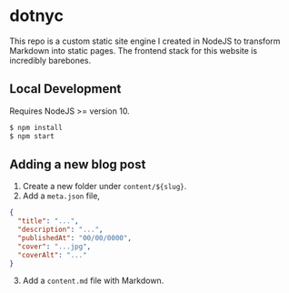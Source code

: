 # dotnyc

This repo is a custom static site engine I created in NodeJS to transform Markdown into static pages. The frontend stack for this website is incredibly barebones.

## Local Development

Requires NodeJS >= version 10.

```sh
$ npm install
$ npm start
```

## Adding a new blog post

1. Create a new folder under `content/${slug}`.
2. Add a `meta.json` file,
  ```json
  {
    "title": "...",
    "description": "...",
    "publishedAt": "00/00/0000",
    "cover": "...jpg",
    "coverAlt": "..."
  }
  ```
3. Add a `content.md` file with Markdown.
